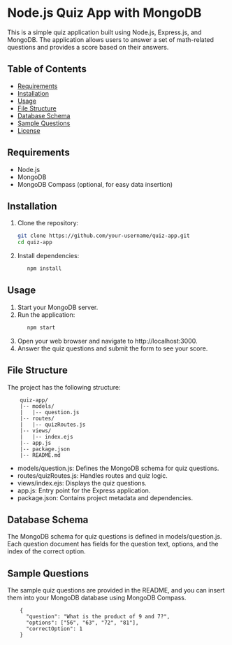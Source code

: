 # Node.js Quiz App with MongoDB

This is a simple quiz application built using Node.js, Express.js, and MongoDB. The application allows users to answer a set of math-related questions and provides a score based on their answers.

## Table of Contents

- [Requirements](#requirements)
- [Installation](#installation)
- [Usage](#usage)
- [File Structure](#file-structure)
- [Database Schema](#database-schema)
- [Sample Questions](#sample-questions)
- [License](#license)

## Requirements

- Node.js
- MongoDB
- MongoDB Compass (optional, for easy data insertion)

## Installation

1. Clone the repository:

   ```bash
   git clone https://github.com/your-username/quiz-app.git
   cd quiz-app
2. Install dependencies:
    ```bash
       npm install
## Usage
1. Start your MongoDB server.
2. Run the application:
    ```bash
       npm start
3. Open your web browser and navigate to http://localhost:3000.
4. Answer the quiz questions and submit the form to see your score.

## File Structure
The project has the following structure:
    
        quiz-app/
        |-- models/
        |   |-- question.js
        |-- routes/
        |   |-- quizRoutes.js
        |-- views/
        |   |-- index.ejs
        |-- app.js
        |-- package.json
        |-- README.md
- models/question.js: Defines the MongoDB schema for quiz questions.
- routes/quizRoutes.js: Handles routes and quiz logic.
- views/index.ejs: Displays the quiz questions.
- app.js: Entry point for the Express application.
- package.json: Contains project metadata and dependencies.

## Database Schema
The MongoDB schema for quiz questions is defined in models/question.js. Each question document has fields for the question text, options, and the index of the correct option.

## Sample Questions
The sample quiz questions are provided in the README, and you can insert them into your MongoDB database using MongoDB Compass.
    
        {
          "question": "What is the product of 9 and 7?",
          "options": ["56", "63", "72", "81"],
          "correctOption": 1
        }
